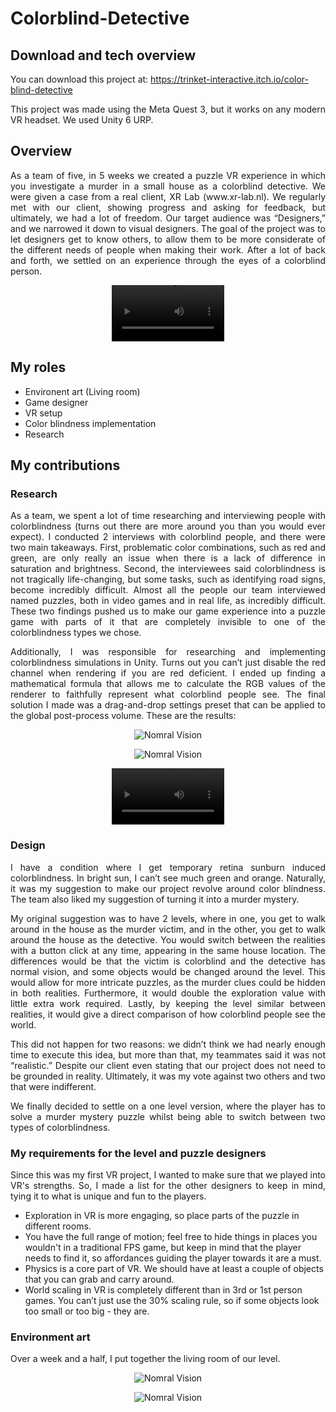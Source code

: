 # Colorblind-Detective

## Download and tech overview
You can download this project at: https://trinket-interactive.itch.io/color-blind-detective

<p align="justify"> This project was made using the Meta Quest 3, but it works on any modern VR headset. We used Unity 6 URP. </p>

## Overview
<p align="justify"> As a team of five, in 5 weeks we created a puzzle VR experience in which you investigate a murder in a small house as a colorblind detective. We were given a case from a real client, XR Lab (www.xr-lab.nl). We regularly met with our client, showing progress and asking for feedback, but ultimately, we had a lot of freedom. Our target audience was “Designers,” and we narrowed it down to visual designers. The goal of the project was to let designers get to know others, to allow them to be more considerate of the different needs of people when making their work. After a lot of back and forth, we settled on an experience through the eyes of a colorblind person. </p>

<p align="center">
  <video src='https://github.com/user-attachments/assets/68c75dfd-35aa-48be-a2ed-d60fd63c0e1b' width=180/>
</p>

## My roles
+ Environent art (Living room)
+ Game designer
+ VR setup
+ Color blindness implementation
+ Research

## My contributions

### Research

<p align="justify"> As a team, we spent a lot of time researching and interviewing people with colorblindness (turns out there are more around you than you would ever expect). I conducted 2 interviews with colorblind people, and there were two main takeaways. First, problematic color combinations, such as red and green, are only really an issue when there is a lack of difference in saturation and brightness. Second, the interviewees said colorblindness is not tragically life-changing, but some tasks, such as identifying road signs, become incredibly difficult. Almost all the people our team interviewed named puzzles, both in video games and in real life, as incredibly difficult. These two findings pushed us to make our game experience into a puzzle game with parts of it that are completely invisible to one of the colorblindness types we chose. </p>

<p align="justify"> Additionally, I was responsible for researching and implementing colorblindness simulations in Unity. Turns out you can’t just disable the red channel when rendering if you are red deficient. I ended up finding a mathematical formula that allows me to calculate the RGB values of the renderer to faithfully represent what colorblind people see. The final solution I made was a drag-and-drop settings preset that can be applied to the global post-process volume. These are the results: </p>
<p align="center">
  <img src="https://github.com/user-attachments/assets/0d69c23c-d1c0-4cdb-b55a-3ee0dcba2dd7" alt="Nomral Vision">
</p>
<p align="center">
  <img src="https://github.com/user-attachments/assets/db020908-1e0d-4e2b-a58f-2e40efb8ab3f" alt="Nomral Vision">
</p>

<p align="center">
  <video src='https://github.com/user-attachments/assets/d20724e4-34dd-461c-b861-5edff356f863' width=180/>
</p>
    
### Design

<p align="justify"> I have a condition where I get temporary retina sunburn induced colorblindness. In bright sun, I can’t see much green and orange. Naturally, it was my suggestion to make our project revolve around color blindness. The team also liked my suggestion of turning it into a murder mystery. </p>

<p align="justify"> My original suggestion was to have 2 levels, where in one, you get to walk around in the house as the murder victim, and in the other, you get to walk around the house as the detective. You would switch between the realities with a button click at any time, appearing in the same house location. The differences would be that the victim is colorblind and the detective has normal vision, and some objects would be changed around the level. This would allow for more intricate puzzles, as the murder clues could be hidden in both realities. Furthermore, it would double the exploration value with little extra work required. Lastly, by keeping the level similar between realities, it would give a direct comparison of how colorblind people see the world. </p>

<p align="justify"> This did not happen for two reasons: we didn’t think we had nearly enough time to execute this idea, but more than that, my teammates said it was not “realistic.” Despite our client even stating that our project does not need to be grounded in reality. Ultimately, it was my vote against two others and two that were indifferent. </p>

<p align="justify"> We finally decided to settle on a one level version, where the player has to solve a murder mystery puzzle whilst being able to switch between two types of colorblindness. </p>

### My requirements for the level and puzzle designers

<p align="justify"> Since this was my first VR project, I wanted to make sure that we played into VR's strengths. So, I made a list for the other designers to keep in mind, tying it to what is unique and fun to the players. </p>

+ Exploration in VR is more engaging, so place parts of the puzzle in different rooms.
+ You have the full range of motion; feel free to hide things in places you wouldn't in a traditional FPS game, but keep in mind that the player needs to find it, so affordances guiding the player towards it are a must.
+ Physics is a core part of VR. We should have at least a couple of objects that you can grab and carry around.
+ World scaling in VR is completely different than in 3rd or 1st person games. You can’t just use the 30% scaling rule, so if some objects look too small or too big - they are.

### Environment art

<p align="justify"> Over a week and a half, I put together the living room of our level. </p>

<p align="center">
  <img src="https://github.com/user-attachments/assets/271580d4-20df-44d1-ae10-2b59682b0f1c" alt="Nomral Vision">
</p>

<p align="center">
  <img src="https://github.com/user-attachments/assets/fcbd7686-0e59-4faf-bcf2-8828bbe53eff" alt="Nomral Vision">
</p>
